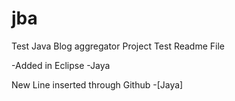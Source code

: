# jba
Test Java Blog aggregator Project
Test Readme File



-Added in Eclipse
-Jaya


New Line inserted through Github -[Jaya]
